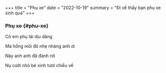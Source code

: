+++
title =  "Phụ xe"
date = "2022-10-19"
summary = "Đi về thấy bạn phụ xe xinh quá"
+++

### Phụ xe {#phu-xe}

Cô em phụ lái dịu dàng

Má hồng môi đỏ nhẹ nhàng anh ơi

Này anh anh đã đánh rơi

Nụ cười nhỏ bé xinh tươi chiều về

